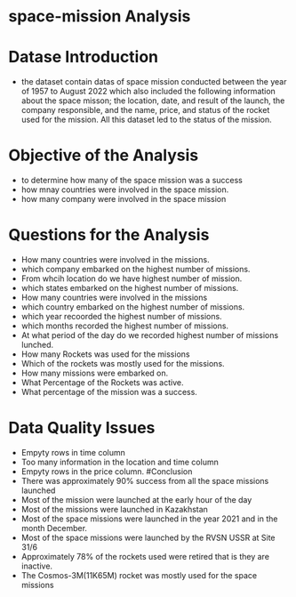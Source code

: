 # space-mission Analysis
# Datase Introduction
- the dataset contain datas of space mission conducted between the year of 1957 to August 2022 which also included the following information about the space misson; the location, date, and result of the launch, the company responsible, and the name, price, and status of the rocket used for the mission. All this dataset led to the status of the mission.
# Objective of the Analysis
- to determine how many of the space mission was a success
- how mnay countries were involved in the space mission.
- how many company were involved in the space mission
# Questions for the Analysis
- How many countries were involved in the missions.
- which company embarked on the highest number of missions.
- From whcih location do we have highest number of mission.
- which states embarked on the highest number of missions.
- How many countries were involved in the missions
- which country embarked on the highest number of missions.
- which year recoorded the highest number of missions.
- which months recorded the highest number of missions.
- At what period of the day do we recorded highest number of missions lunched.
- How many Rockets was used for the missions
- Which of the rockets was mostly used for the missions.
- How many missions were embarked on.
- What Percentage of the Rockets was active.
- What percentage of the mission was a success.
# Data Quality Issues
- Empyty rows in time column
- Too many information in the location and time column
- Empyty rows in the price column.
#Conclusion
- There was approximately 90% success from all the space missions launched
- Most of the mission were launched at the early hour of the day
- Most of the missions were launched in Kazakhstan
- Most of the space missions were launched in the year 2021 and in the month December.
- Most of the space missions were launched by the RVSN USSR at Site 31/6
- Approximately 78% of the rockets used were retired that is they are inactive.
- The Cosmos-3M(11K65M) rocket was mostly used for the space missions

